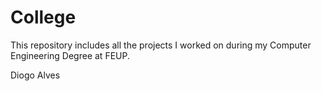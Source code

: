 # College
This repository includes all the projects I worked on during my Computer Engineering Degree at FEUP.

Diogo Alves
